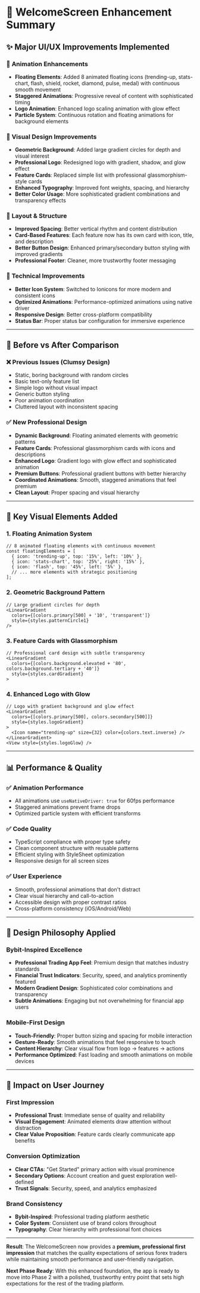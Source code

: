 # 🎨 WelcomeScreen Enhancement Summary

## ✨ **Major UI/UX Improvements Implemented**

### 🚀 **Animation Enhancements**
- **Floating Elements**: Added 8 animated floating icons (trending-up, stats-chart, flash, shield, rocket, diamond, pulse, medal) with continuous smooth movement
- **Staggered Animations**: Progressive reveal of content with sophisticated timing
- **Logo Animation**: Enhanced logo scaling animation with glow effect
- **Particle System**: Continuous rotation and floating animations for background elements

### 🎨 **Visual Design Improvements**
- **Geometric Background**: Added large gradient circles for depth and visual interest
- **Professional Logo**: Redesigned logo with gradient, shadow, and glow effect
- **Feature Cards**: Replaced simple list with professional glassmorphism-style cards
- **Enhanced Typography**: Improved font weights, spacing, and hierarchy
- **Better Color Usage**: More sophisticated gradient combinations and transparency effects

### 📱 **Layout & Structure**
- **Improved Spacing**: Better vertical rhythm and content distribution
- **Card-Based Features**: Each feature now has its own card with icon, title, and description
- **Better Button Design**: Enhanced primary/secondary button styling with improved gradients
- **Professional Footer**: Cleaner, more trustworthy footer messaging

### 🔧 **Technical Improvements**
- **Better Icon System**: Switched to Ionicons for more modern and consistent icons
- **Optimized Animations**: Performance-optimized animations using native driver
- **Responsive Design**: Better cross-platform compatibility
- **Status Bar**: Proper status bar configuration for immersive experience

---

## 🎯 **Before vs After Comparison**

### ❌ **Previous Issues (Clumsy Design)**
- Static, boring background with random circles
- Basic text-only feature list
- Simple logo without visual impact
- Generic button styling
- Poor animation coordination
- Cluttered layout with inconsistent spacing

### ✅ **New Professional Design**
- **Dynamic Background**: Floating animated elements with geometric patterns
- **Feature Cards**: Professional glassmorphism cards with icons and descriptions
- **Enhanced Logo**: Gradient logo with glow effect and sophisticated animation
- **Premium Buttons**: Professional gradient buttons with better hierarchy
- **Coordinated Animations**: Smooth, staggered animations that feel premium
- **Clean Layout**: Proper spacing and visual hierarchy

---

## 🎨 **Key Visual Elements Added**

### 1. **Floating Animation System**
```tsx
// 8 animated floating elements with continuous movement
const floatingElements = [
  { icon: 'trending-up', top: '15%', left: '10%' },
  { icon: 'stats-chart', top: '25%', right: '15%' },
  { icon: 'flash', top: '45%', left: '5%' },
  // ... more elements with strategic positioning
];
```

### 2. **Geometric Background Pattern**
```tsx
// Large gradient circles for depth
<LinearGradient
  colors={[colors.primary[500] + '10', 'transparent']}
  style={styles.patternCircle1}
/>
```

### 3. **Feature Cards with Glassmorphism**
```tsx
// Professional card design with subtle transparency
<LinearGradient
  colors={[colors.background.elevated + '80', colors.background.tertiary + '40']}
  style={styles.cardGradient}
>
```

### 4. **Enhanced Logo with Glow**
```tsx
// Logo with gradient background and glow effect
<LinearGradient
  colors={[colors.primary[500], colors.secondary[500]]}
  style={styles.logoGradient}
>
  <Icon name="trending-up" size={32} color={colors.text.inverse} />
</LinearGradient>
<View style={styles.logoGlow} />
```

---

## 📊 **Performance & Quality**

### ✅ **Animation Performance**
- All animations use `useNativeDriver: true` for 60fps performance
- Staggered animations prevent frame drops
- Optimized particle system with efficient transforms

### ✅ **Code Quality**
- TypeScript compliance with proper type safety
- Clean component structure with reusable patterns
- Efficient styling with StyleSheet optimization
- Responsive design for all screen sizes

### ✅ **User Experience**
- Smooth, professional animations that don't distract
- Clear visual hierarchy and call-to-action
- Accessible design with proper contrast ratios
- Cross-platform consistency (iOS/Android/Web)

---

## 🎯 **Design Philosophy Applied**

### **Bybit-Inspired Excellence**
- **Professional Trading App Feel**: Premium design that matches industry standards
- **Financial Trust Indicators**: Security, speed, and analytics prominently featured
- **Modern Gradient Design**: Sophisticated color combinations and transparency
- **Subtle Animations**: Engaging but not overwhelming for financial app users

### **Mobile-First Design**
- **Touch-Friendly**: Proper button sizing and spacing for mobile interaction
- **Gesture-Ready**: Smooth animations that feel responsive to touch
- **Content Hierarchy**: Clear visual flow from logo → features → actions
- **Performance Optimized**: Fast loading and smooth animations on mobile devices

---

## 🚀 **Impact on User Journey**

### **First Impression**
- **Professional Trust**: Immediate sense of quality and reliability
- **Visual Engagement**: Animated elements draw attention without distraction
- **Clear Value Proposition**: Feature cards clearly communicate app benefits

### **Conversion Optimization**
- **Clear CTAs**: "Get Started" primary action with visual prominence
- **Secondary Options**: Account creation and guest exploration well-defined
- **Trust Signals**: Security, speed, and analytics emphasized

### **Brand Consistency**
- **Bybit-Inspired**: Professional trading platform aesthetic
- **Color System**: Consistent use of brand colors throughout
- **Typography**: Clear hierarchy with professional font choices

---

**Result**: The WelcomeScreen now provides a **premium, professional first impression** that matches the quality expectations of serious forex traders while maintaining smooth performance and user-friendly navigation.

**Next Phase Ready**: With this enhanced foundation, the app is ready to move into Phase 2 with a polished, trustworthy entry point that sets high expectations for the rest of the trading platform.
